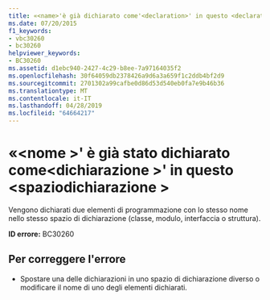 ```yaml
---
title: «<name>'è già dichiarato come'<declaration>' in questo <declarationspace>
ms.date: 07/20/2015
f1_keywords:
- vbc30260
- bc30260
helpviewer_keywords:
- BC30260
ms.assetid: d1ebc940-2427-4c29-b8ee-7a97164035f2
ms.openlocfilehash: 30f64059db2378426a9d6a3a659f1c2ddb4bf2d9
ms.sourcegitcommit: 2701302a99cafbe0d86d53d540eb0fa7e9b46b36
ms.translationtype: MT
ms.contentlocale: it-IT
ms.lasthandoff: 04/28/2019
ms.locfileid: "64664217"
---
```

# <a name="name-is-already-declared-as-declaration-in-this-declarationspace"></a>«\<nome >' è già stato dichiarato come\<dichiarazione >' in questo \<spaziodichiarazione >
Vengono dichiarati due elementi di programmazione con lo stesso nome nello stesso spazio di dichiarazione (classe, modulo, interfaccia o struttura).  
  
 **ID errore:** BC30260  
  
## <a name="to-correct-this-error"></a>Per correggere l'errore  
  
- Spostare una delle dichiarazioni in uno spazio di dichiarazione diverso o modificare il nome di uno degli elementi dichiarati.